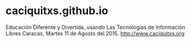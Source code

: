 # caciquitxs.github.io
Educación Diferente y Divertida, usando Las Tecnologías de Información Libres
Caracas, Martes 11 de Agosto del 2015.
http://www.caciquitxs.org
